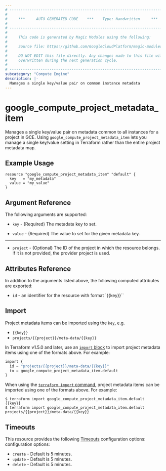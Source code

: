 ```yaml
---
# ----------------------------------------------------------------------------
#
#     ***     AUTO GENERATED CODE    ***    Type: Handwritten     ***
#
# ----------------------------------------------------------------------------
#
#     This code is generated by Magic Modules using the following:
#
#     Source file: https://github.com/GoogleCloudPlatform/magic-modules/tree/main/mmv1/third_party/terraform/website/docs/r/compute_project_metadata_item.html.markdown
#
#     DO NOT EDIT this file directly. Any changes made to this file will be
#     overwritten during the next generation cycle.
#
# ----------------------------------------------------------------------------
subcategory: "Compute Engine"
description: |-
  Manages a single key/value pair on common instance metadata
---
```


# google_compute_project_metadata_item

Manages a single key/value pair on metadata common to all instances for
a project in GCE. Using `google_compute_project_metadata_item` lets you
manage a single key/value setting in Terraform rather than the entire
project metadata map.

## Example Usage

```hcl
resource "google_compute_project_metadata_item" "default" {
  key   = "my_metadata"
  value = "my_value"
}
```

## Argument Reference

The following arguments are supported:

* `key` - (Required) The metadata key to set.

* `value` - (Required) The value to set for the given metadata key.

- - -

* `project` - (Optional) The ID of the project in which the resource belongs. If it
    is not provided, the provider project is used.

## Attributes Reference

In addition to the arguments listed above, the following computed attributes are exported:

* `id` - an identifier for the resource with format `{{key}}``

## Import

Project metadata items can be imported using the `key`, e.g.

* `{{key}}`
* `projects/{{project}}/meta-data/{{key}}`

In Terraform v1.5.0 and later, use an [`import` block](https://developer.hashicorp.com/terraform/language/import) to import project metadata items using one of the formats above. For example:

```tf
import {
  id = "projects/{{project}}/meta-data/{{key}}"
  to = google_compute_project_metadata_item.default
}
```

When using the [`terraform import` command](https://developer.hashicorp.com/terraform/cli/commands/import), project metadata items can be imported using one of the formats above. For example:

```
$ terraform import google_compute_project_metadata_item.default {{key}}
$ terraform import google_compute_project_metadata_item.default projects/{{project}}/meta-data/{{key}}
```

## Timeouts

This resource provides the following
[Timeouts](https://developer.hashicorp.com/terraform/plugin/sdkv2/resources/retries-and-customizable-timeouts) configuration options: configuration options:

- `create` - Default is 5 minutes.
- `update` - Default is 5 minutes.
- `delete` - Default is 5 minutes.
